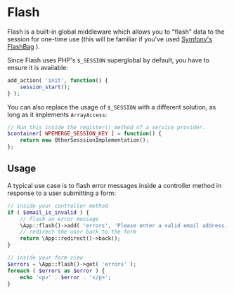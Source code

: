 # Flash

Flash is a built-in global middleware which allows you to "flash" data to the session for one-time use (this will be familiar if you've used [Symfony's FlashBag](https://symfony.com/doc/current/components/http_foundation/sessions.html#flash-messages) ).

Since Flash uses PHP's `$_SESSION` superglobal by default, you have to ensure it is available:
```php
add_action( 'init', function() {
    session_start();
} );
```

You can also replace the usage of `$_SESSION` with a different solution, as long as it implements `ArrayAccess`:
```php
// Run this inside the register() method of a service provider.
$container[ WPEMERGE_SESSION_KEY ] = function() {
    return new OtherSesssionImplementation();
};
```

## Usage

A typical use case is to flash error messages inside a controller method in response to a user submitting a form:
```php
// inside your controller method
if ( $email_is_invalid ) {
    // flash an error message
    \App::flash()->add( 'errors', 'Please enter a valid email address.' );
    // redirect the user back to the form
    return \App::redirect()->back();
}

// inside your form view
$errors = \App::flash()->get( 'errors' );
foreach ( $errors as $error ) {
    echo '<p>' . $error . '</p>';
}
```
